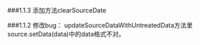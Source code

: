 ###1.1.3
添加方法clearSourceDate

###1.1.2
修改bug：
updateSourceDataWithUntreatedData方法里
source.setData(data)中的data格式不对。